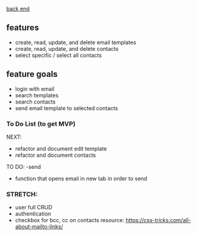 <a href="https://github.com/cooljasonmelton/email-automater-backend"> back end </a>


## features
* create, read, update, and delete email templates
* create, read, update, and delete contacts
* select specific / select all contacts

## feature goals
* login with email
* search templates
* search contacts
* send email template to selected contacts


### To Do List (to get MVP)

NEXT: 
* refactor and document edit template
* refactor and document contacts 


TO DO:
-send
* function that opens email in new tab in order to send 

### STRETCH:
* user full CRUD
* authentication
* checkbox for bcc, cc on contacts resource: https://css-tricks.com/all-about-mailto-links/
